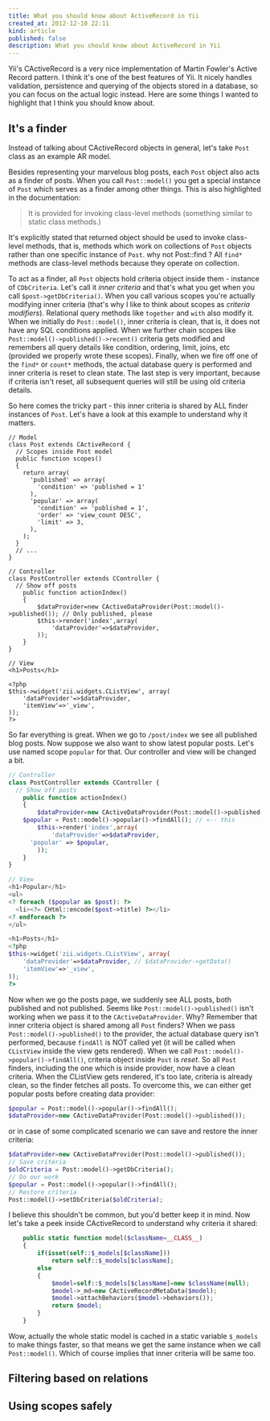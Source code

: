 ```yaml
---
title: What you should know about ActiveRecord in Yii
created_at: 2012-12-10 22:11
kind: article
published: false
description: What you should know about ActiveRecord in Yii
---
```


Yii's CActiveRecord is a very nice implementation of Martin Fowler's Active Record pattern. I think it's one of the best features of Yii. It nicely handles validation, persistence and querying of the objects stored in a database, so you can focus on the actual logic instead. Here are some things I wanted to highlight that I think you should know about.


## It's a finder

Instead of talking about CActiveRecord objects in general, let's take `Post` class as an example AR model.

Besides representing your marvelous blog posts, each `Post` object also acts as a finder of posts. When you call `Post::model()` you get a special instance of `Post` which serves as a finder among other things. This is also highlighted in the documentation:

> It is provided for invoking class-level methods (something similar to static class methods.)

It's explicitly stated that returned object should be used to invoke class-level methods, that is, methods which work on collections of `Post` objects rather than one specific instance of `Post`. why not Post::find ?
All `find*` methods are class-level methods because they operate on collection.

To act as a finder, all `Post` objects hold criteria object inside them - instance of `CDbCriteria`. Let's call it *inner criteria* and that's what you get when you call `$post->getDbCriteria()`. When you call various scopes you're actually modifying inner criteria (that's why I like to think about scopes as *criteria modifiers*). Relational query methods like `together` and `with` also modify it. When we initially do `Post::model()`, inner criteria is clean, that is, it does not have any SQL conditions applied. When we further chain scopes like `Post::model()->published()->recent()` criteria gets modified and remembers all query details like condition, ordering, limit, joins, etc (provided we properly wrote these scopes). Finally, when we fire off one of the `find*` or `count*` methods, the actual database query is performed and inner criteria is reset to clean state. The last step is very important, because if criteria isn't reset, all subsequent queries will still be using old criteria details.

So here comes the tricky part - this inner criteria is shared by ALL finder instances of `Post`. Let's have a look at this example to understand why it matters.

```php?start_inline
// Model
class Post extends CActiveRecord {
  // Scopes inside Post model
  public function scopes()
  {
    return array(
      'published' => array(
        'condition' => 'published = 1'
      ),
      'popular' => array(
        'condition' => 'published = 1',
        'order' => 'view_count DESC',
        'limit' => 3,
      ),
    );
  }
  // ...
}

// Controller
class PostController extends CController {
  // Show off posts
	public function actionIndex()
	{
		$dataProvider=new CActiveDataProvider(Post::model()->published()); // Only published, please
		$this->render('index',array(
			'dataProvider'=>$dataProvider,
		));
	}
}

// View
<h1>Posts</h1>

<?php
$this->widget('zii.widgets.CListView', array(
	'dataProvider'=>$dataProvider,
	'itemView'=>'_view',
));
?>
```

So far everything is great. When we go to `/post/index` we see all published blog posts. Now suppose we also want to show latest popular posts. Let's use named scope `popular` for that. Our controller and view will be changed a bit.

```php
// Controller
class PostController extends CController {
  // Show off posts
	public function actionIndex()
	{
		$dataProvider=new CActiveDataProvider(Post::model()->published());
    $popular = Post::model()->popular()->findAll(); // <-- this
		$this->render('index',array(
			'dataProvider'=>$dataProvider,
      'popular' => $popular,
		));
	}
}

// View
<h1>Popular</h1>
<ul>
<? foreach ($popular as $post): ?>
  <li><?= CHtml::encode($post->title) ?></li>
<? endforeach ?>
</ul>

<h1>Posts</h1>
<?php
$this->widget('zii.widgets.CListView', array(
	'dataProvider'=>$dataProvider, // $dataProvider->getData()
	'itemView'=>'_view',
));
?>
```

Now when we go the posts page, we suddenly see ALL posts, both published and not published. Seems like `Post::model()->published()` isn't working when we pass it to the `CActiveDataProvider`. Why? Remember that inner criteria object is shared among all `Post` finders? When we pass `Post::model()->published()` to the provider, the actual database query isn't performed, because `findAll` is NOT called yet (it will be called when `CListView` inside the view gets rendered). When we call `Post::model()->popular()->findAll()`, criteria object inside `Post` is *reset*. So all `Post` finders, including the one which is inside provider, now have a clean criteria. When the CListView gets rendered, it's too late, criteria is already clean, so the finder fetches all posts. To overcome this, we can either get popular posts before creating data provider:

```php
$popular = Post::model()->popular()->findAll();
$dataProvider=new CActiveDataProvider(Post::model()->published());
```

or in case of some complicated scenario we can save and restore the inner criteria:

```php
$dataProvider=new CActiveDataProvider(Post::model()->published());
// Save criteria
$oldCriteria = Post::model()->getDbCriteria();
// Do our work
$popular = Post::model()->popular()->findAll();
// Restore criteria
Post::model()->setDbCriteria($oldCriteria);
```

I believe this shouldn't be common, but you'd better keep it in mind. Now let's take a peek inside CActiveRecord to understand why criteria it shared:

```php
	public static function model($className=__CLASS__)
	{
		if(isset(self::$_models[$className]))
			return self::$_models[$className];
		else
		{
			$model=self::$_models[$className]=new $className(null);
			$model->_md=new CActiveRecordMetaData($model);
			$model->attachBehaviors($model->behaviors());
			return $model;
		}
	}
```

Wow, actually the whole static model is cached in a static variable `$_models` to make things faster, so that means we get the same instance when we call `Post::model()`. Which of course implies that inner criteria will be same too.

## Filtering based on relations


## Using scopes safely
